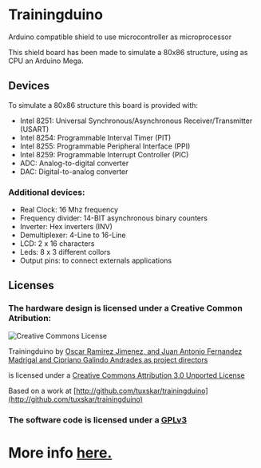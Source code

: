 # Trainingduino

Arduino compatible shield to use microcontroller as microprocessor

This shield board has been made to simulate a 80x86 structure, using as CPU an Arduino Mega.

## Devices

To simulate a 80x86 structure this board is provided with:
* Intel 8251: Universal Synchronous/Asynchronous Receiver/Transmitter (USART)
* Intel 8254: Programmable Interval Timer (PIT)
* Intel 8255: Programmable Peripheral Interface (PPI)
* Intel 8259: Programmable Interrupt Controller (PIC)
* ADC: Analog-to-digital converter
* DAC: Digital-to-analog converter

### Additional devices:

* Real Clock: 16 Mhz frequency 
* Frequency divider: 14-BIT asynchronous binary counters
* Inverter: Hex inverters (INV)
* Demultiplexer: 4-Line to 16-Line
* LCD: 2 x 16 characters
* Leds: 8 x 3 different collors
* Output pins: to connect externals applications

## Licenses

### The hardware design is licensed under a Creative Common Atribution:
![Creative Commons License](http://i.creativecommons.org/l/by/3.0/88x31.png)

Trainingduino by [Oscar Ramirez Jimenez, and Juan Antonio Fernandez Madrigal and Cipriano Galindo Andrades as project directors](http://github.com/tuxskar/trainingduino/wiki)

is licensed under a [Creative Commons Attribution 3.0 Unported License](http://creativecommons.org/licenses/by/3.0/deed.en_US)

Based on a work at [http://github.com/tuxskar/trainingduino](http://github.com/tuxskar/trainingduino)

### The software code is licensed under a  [GPLv3](http://www.gnu.org/licenses/gpl-3.0.html) 


# <div>More info <a href="http://github.com/tuxskar/trainingduino/wiki">here.</a></div>

